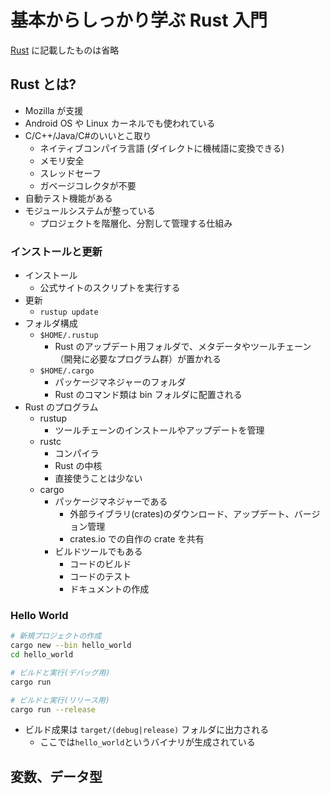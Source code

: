 # 基本からしっかり学ぶ Rust 入門

[Rust](./rust) に記載したものは省略

## Rust とは?

- Mozilla が支援
- Android OS や Linux カーネルでも使われている
- C/C++/Java/C#のいいとこ取り
  - ネイティブコンパイラ言語 (ダイレクトに機械語に変換できる)
  - メモリ安全
  - スレッドセーフ
  - ガベージコレクタが不要
- 自動テスト機能がある
- モジュールシステムが整っている
  - プロジェクトを階層化、分割して管理する仕組み

### インストールと更新

- インストール
  - 公式サイトのスクリプトを実行する
- 更新
  - `rustup update`
- フォルダ構成
  - `$HOME/.rustup`
    - Rust のアップデート用フォルダで、メタデータやツールチェーン（開発に必要なプログラム群）が置かれる
  - `$HOME/.cargo`
    - パッケージマネジャーのフォルダ
    - Rust のコマンド類は bin フォルダに配置される
- Rust のプログラム
  - rustup
    - ツールチェーンのインストールやアップデートを管理
  - rustc
    - コンパイラ
    - Rust の中核
    - 直接使うことは少ない
  - cargo
    - パッケージマネジャーである
      - 外部ライブラリ(crates)のダウンロード、アップデート、バージョン管理
      - crates.io での自作の crate を共有
    - ビルドツールでもある
      - コードのビルド
      - コードのテスト
      - ドキュメントの作成

### Hello World

```sh
# 新規プロジェクトの作成
cargo new --bin hello_world
cd hello_world

# ビルドと実行(デバッグ用)
cargo run

# ビルドと実行(リリース用)
cargo run --release
```

- ビルド成果は `target/(debug|release)` フォルダに出力される
  - ここでは`hello_world`というバイナリが生成されている

## 変数、データ型
